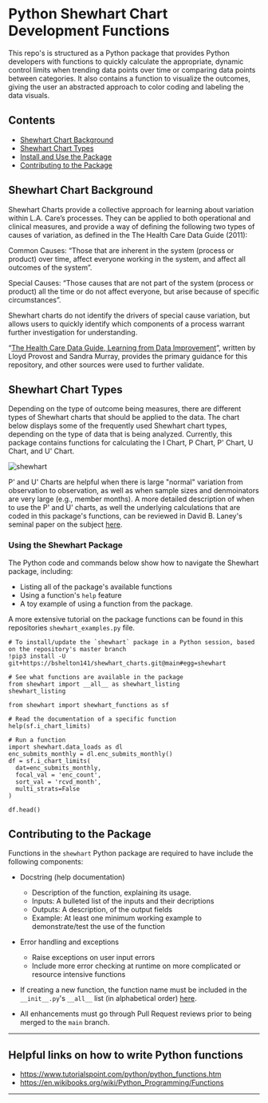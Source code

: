 # Python Shewhart Chart Development Functions

This repo's is structured as a Python package that provides Python developers with functions to quickly calculate the appropriate, dynamic control limits when trending data points over time or comparing data points between categories. It also contains a function to visualize the outcomes, giving the user an abstracted approach to color coding and labeling the data visuals.

## Contents
- [Shewhart Chart Background](#shewhart_background)
- [Shewhart Chart Types](#shewhart_types)
- [Install and Use the Package](#install_and_use)
- [Contributing to the Package](#contributing)

## <a name="shewhart_background"></a>Shewhart Chart Background
Shewhart Charts provide a collective approach for learning about variation within L.A. Care’s processes. They can be applied to both operational and clinical measures, and provide a way of defining the following two types of causes of variation, as defined in the The Health Care Data Guide (2011):

Common Causes: “Those that are inherent in the system (process or product) over time, affect everyone working in the system, and affect all outcomes of the system”.

Special Causes: “Those causes that are not part of the system (process or product) all the time or do not affect everyone, but arise because of specific circumstances”.

Shewhart charts do not identify the drivers of special cause variation, but allows users to quickly identify which components of a process warrant further investigation for understanding.

“[The Health Care Data Guide, Learning from Data Improvement](https://www.amazon.com/Health-Care-Data-Guide-Improvement/dp/1119690137)”, written by Lloyd Provost and Sandra Murray, provides the primary guidance for this repository, and other sources were used to further validate.


## <a name="shewhart_types"></a>Shewhart Chart Types

Depending on the type of outcome being measures, there are different types of Shewhart charts that should be applied to the data. The chart below displays some of the frequently used Shewhart chart types, depending on the type of data that is being analyzed. Currently, this package contains functions for calculating the I Chart, P Chart, P' Chart, U Chart, and U' Chart.

![shewhart](https://github.com/user-attachments/assets/ed1eda38-c0a7-4358-b2c1-865ec164988d)


P' and U' Charts are helpful when there is large "normal" variation from observation to observation, as well as when sample sizes and denmoinators are very large (e.g., member months). A more detailed description of when to use the P' and U' charts, as well the underlying calculations that are coded in this package's functions, can be reviewed in David B. Laney's seminal paper on the subject [here](https://sigarra.up.pt/feup/pt/conteudos_service.conteudos_cont?pct_id=38803&pv_cod=5312qaTawyc8).


### Using the Shewhart Package
The Python code and commands below show how to navigate the Shewhart package, including:
  - Listing all of the package's available functions
  - Using a function's `help` feature
  - A toy example of using a function from the package.

A more extensive tutorial on the package functions can be found in this repositories `shewhart_examples.py` file.

```
# To install/update the `shewhart` package in a Python session, based on the repository's master branch
!pip3 install -U git+https://bshelton141/shewhart_charts.git@main#egg=shewhart

# See what functions are available in the package
from shewhart import __all__ as shewhart_listing
shewhart_listing

from shewhart import shewhart_functions as sf

# Read the documentation of a specific function
help(sf.i_chart_limits)

# Run a function
import shewhart.data_loads as dl
enc_submits_monthly = dl.enc_submits_monthly()
df = sf.i_chart_limits(
  dat=enc_submits_monthly,
  focal_val = 'enc_count',
  sort_val = 'rcvd_month',
  multi_strats=False
)

df.head()
```

## <a name="contributing"></a>Contributing to the Package
Functions in the `shewhart` Python package are required to have include the following components:

  -  Docstring (help documentation)
     - Description of the function, explaining its usage.
     - Inputs: A bulleted list of the inputs and their decriptions
     - Outputs: A description, of the output fields
     - Example: At least one minimum working example to demonstrate/test the use of the function

  - Error handling and exceptions
    - Raise exceptions on user input errors
    - Include more error checking at runtime on more complicated or resource intensive functions

  - If creating a new function, the function name must be included in the `__init__.py`'s `__all__` list (in alphabetical order) [here](https://dsghe.lacare.org/bshelton/shewhart_charts/blob/main/shewhart/__init__.py).
  
  - All enhancements must go through Pull Request reviews prior to being merged to the `main` branch.

----------------------------------------

## Helpful links on how to write Python functions
 - https://www.tutorialspoint.com/python/python_functions.htm
 - https://en.wikibooks.org/wiki/Python_Programming/Functions

----------------------------------------
